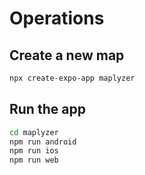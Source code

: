 # Operations 

## Create a new map

```sh
npx create-expo-app maplyzer
```

## Run the app

```sh
cd maplyzer
npm run android
npm run ios
npm run web
```
